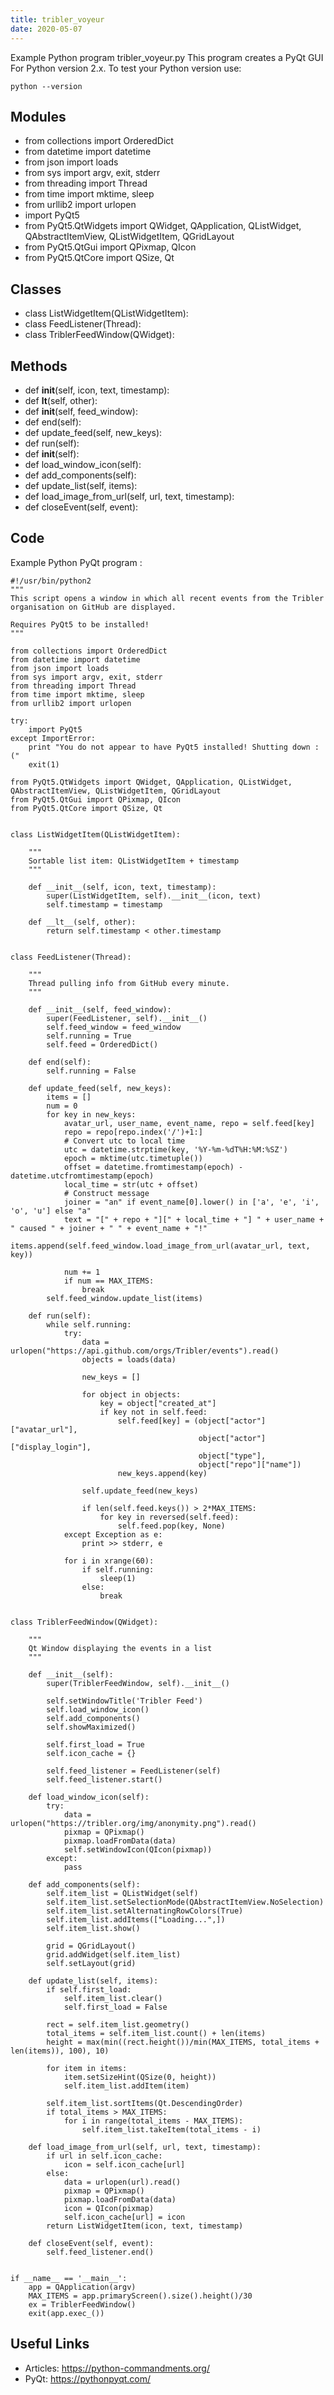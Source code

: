 ```yaml
---
title: tribler_voyeur
date: 2020-05-07
---
```

Example Python program tribler_voyeur.py
This program creates a PyQt GUI
For Python version 2.x.
To test your Python version use:

    python --version

## Modules

* from collections import OrderedDict
* from datetime import datetime
* from json import loads
* from sys import argv, exit, stderr
* from threading import Thread
* from time import mktime, sleep
* from urllib2 import urlopen
* import PyQt5
* from PyQt5.QtWidgets import QWidget, QApplication, QListWidget, QAbstractItemView, QListWidgetItem, QGridLayout
* from PyQt5.QtGui import QPixmap, QIcon
* from PyQt5.QtCore import QSize, Qt

## Classes

* class ListWidgetItem(QListWidgetItem):
* class FeedListener(Thread):
* class TriblerFeedWindow(QWidget):

## Methods

* def __init__(self, icon, text, timestamp):
* def __lt__(self, other):
* def __init__(self, feed_window):
* def end(self):
* def update_feed(self, new_keys):
* def run(self):
* def __init__(self):
* def load_window_icon(self):
* def add_components(self):
* def update_list(self, items):
* def load_image_from_url(self, url, text, timestamp):
* def closeEvent(self, event):

## Code

Example Python PyQt program :

    #!/usr/bin/python2
    """
    This script opens a window in which all recent events from the Tribler
    organisation on GitHub are displayed.
    
    Requires PyQt5 to be installed!
    """
    
    from collections import OrderedDict
    from datetime import datetime
    from json import loads
    from sys import argv, exit, stderr
    from threading import Thread
    from time import mktime, sleep
    from urllib2 import urlopen
    
    try:
        import PyQt5
    except ImportError:
        print "You do not appear to have PyQt5 installed! Shutting down :("
        exit(1)
    
    from PyQt5.QtWidgets import QWidget, QApplication, QListWidget, QAbstractItemView, QListWidgetItem, QGridLayout
    from PyQt5.QtGui import QPixmap, QIcon
    from PyQt5.QtCore import QSize, Qt
    
    
    class ListWidgetItem(QListWidgetItem):
    
        """
        Sortable list item: QListWidgetItem + timestamp
        """
    
        def __init__(self, icon, text, timestamp):
            super(ListWidgetItem, self).__init__(icon, text)
            self.timestamp = timestamp
    
        def __lt__(self, other):
            return self.timestamp < other.timestamp
    
    
    class FeedListener(Thread):
    
        """
        Thread pulling info from GitHub every minute.
        """
    
        def __init__(self, feed_window):
            super(FeedListener, self).__init__()
            self.feed_window = feed_window
            self.running = True
            self.feed = OrderedDict()
    
        def end(self):
            self.running = False
    
        def update_feed(self, new_keys):
            items = []
            num = 0
            for key in new_keys:
                avatar_url, user_name, event_name, repo = self.feed[key]
                repo = repo[repo.index('/')+1:]
                # Convert utc to local time
                utc = datetime.strptime(key, '%Y-%m-%dT%H:%M:%SZ')
                epoch = mktime(utc.timetuple())
                offset = datetime.fromtimestamp(epoch) - datetime.utcfromtimestamp(epoch)
                local_time = str(utc + offset)
                # Construct message
                joiner = "an" if event_name[0].lower() in ['a', 'e', 'i', 'o', 'u'] else "a"
                text = "[" + repo + "][" + local_time + "] " + user_name + " caused " + joiner + " " + event_name + "!"
                items.append(self.feed_window.load_image_from_url(avatar_url, text, key))
    
                num += 1
                if num == MAX_ITEMS:
                    break
            self.feed_window.update_list(items)
    
        def run(self):
            while self.running:
                try:
                    data = urlopen("https://api.github.com/orgs/Tribler/events").read()
                    objects = loads(data)
    
                    new_keys = []
    
                    for object in objects:
                        key = object["created_at"]
                        if key not in self.feed:
                            self.feed[key] = (object["actor"]["avatar_url"],
                                              object["actor"]["display_login"],
                                              object["type"],
                                              object["repo"]["name"])
                            new_keys.append(key)
    
                    self.update_feed(new_keys)
    
                    if len(self.feed.keys()) > 2*MAX_ITEMS:
                        for key in reversed(self.feed):
                            self.feed.pop(key, None)
                except Exception as e:
                    print >> stderr, e
    
                for i in xrange(60):
                    if self.running:
                        sleep(1)
                    else:
                        break
    
    
    class TriblerFeedWindow(QWidget):
    
        """
        Qt Window displaying the events in a list
        """
        
        def __init__(self):
            super(TriblerFeedWindow, self).__init__()
    
            self.setWindowTitle('Tribler Feed')
            self.load_window_icon()
            self.add_components()
            self.showMaximized()
    
            self.first_load = True
            self.icon_cache = {}
    
            self.feed_listener = FeedListener(self)
            self.feed_listener.start()
    
        def load_window_icon(self):
            try:
                data = urlopen("https://tribler.org/img/anonymity.png").read()
                pixmap = QPixmap()
                pixmap.loadFromData(data)
                self.setWindowIcon(QIcon(pixmap))
            except:
                pass
    
        def add_components(self):
            self.item_list = QListWidget(self)
            self.item_list.setSelectionMode(QAbstractItemView.NoSelection)
            self.item_list.setAlternatingRowColors(True)
            self.item_list.addItems(["Loading...",])
            self.item_list.show()
    
            grid = QGridLayout()
            grid.addWidget(self.item_list)
            self.setLayout(grid)
    
        def update_list(self, items):
            if self.first_load:
                self.item_list.clear()
                self.first_load = False
    
            rect = self.item_list.geometry()
            total_items = self.item_list.count() + len(items)
            height = max(min((rect.height())/min(MAX_ITEMS, total_items + len(items)), 100), 10)
    
            for item in items:
                item.setSizeHint(QSize(0, height))
                self.item_list.addItem(item)
    
            self.item_list.sortItems(Qt.DescendingOrder)
            if total_items > MAX_ITEMS:
                for i in range(total_items - MAX_ITEMS):
                    self.item_list.takeItem(total_items - i)
    
        def load_image_from_url(self, url, text, timestamp):
            if url in self.icon_cache:
                icon = self.icon_cache[url]
            else:
                data = urlopen(url).read()
                pixmap = QPixmap()
                pixmap.loadFromData(data)
                icon = QIcon(pixmap)
                self.icon_cache[url] = icon
            return ListWidgetItem(icon, text, timestamp)
            
        def closeEvent(self, event):
            self.feed_listener.end()
            
            
    if __name__ == '__main__':
        app = QApplication(argv)
        MAX_ITEMS = app.primaryScreen().size().height()/30
        ex = TriblerFeedWindow()
        exit(app.exec_())
    

## Useful Links

- Articles: https://python-commandments.org/
- PyQt: https://pythonpyqt.com/
